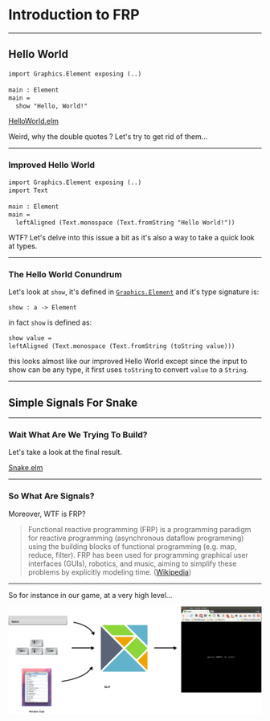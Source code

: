 # Introduction to FRP

---

## Hello World

    import Graphics.Element exposing (..)

    main : Element
    main =
      show "Hello, World!"

[HelloWorld.elm](HelloWorld.elm)

Weird, why the double quotes ? Let's try to get rid of them...

----

### Improved Hello World

    import Graphics.Element exposing (..)
    import Text

    main : Element
    main =
      leftAligned (Text.monospace (Text.fromString "Hello World!"))

WTF? Let's delve into this issue a bit as it's also a way to take a quick look at types.

----

### The Hello World Conundrum

Let's look at `show`, it's defined in [`Graphics.Element`](http://package.elm-lang.org/packages/elm-lang/core/2.0.1/Graphics-Element) and it's type signature is:

    show : a -> Element

in fact `show` is defined as:

    show value =
    leftAligned (Text.monospace (Text.fromString (toString value)))

this looks almost like our improved Hello World except since the input to show can be any type, it first uses `toString` to convert `value` to a `String`.

---

## Simple Signals For Snake

---

### Wait What Are We Trying To Build?

Let's take a look at the final result.

[Snake.elm](Snake.elm)

---

### So What Are Signals?

Moreover, WTF is FRP?

> Functional reactive programming (FRP) is a programming paradigm for reactive programming (asynchronous dataflow programming) using the building blocks of functional programming (e.g. map, reduce, filter). FRP has been used for programming graphical user interfaces (GUIs), robotics, and music, aiming to simplify these problems by explicitly modeling time. ([Wikipedia](http://en.wikipedia.org/wiki/Functional_reactive_programming))

----

So for instance in our game, at a very high level... 

![Signals](images/Signals.png)

